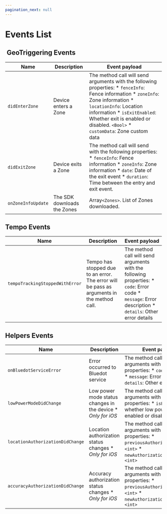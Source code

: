 ```yaml
---
pagination_next: null
---
```


Events List
=====================

 GeoTriggering Events
---------------------

| **Name**           | **Description**             | **Event payload**                                                                                                                                                                                                                                                           |
|--------------------|-----------------------------|-----------------------------------------------------------------------------------------------------------------------------------------------------------------------------------------------------------------------------------------------------------------------------|
| `didEnterZone`     | Device enters a Zone        | The method call will send arguments with the following properties: * `fenceInfo`: Fence information * `zoneInfo`: Zone information * `locationInfo`: Location information * `isExitEnabled`: Whether exit is enabled or disabled. `<Bool>` * `customData`: Zone custom data |
| `didExitZone`      | Device exits a Zone         | The method call will send with the following properties: * `fenceInfo`: Fence information * `zoneInfo`: Zone information * `date`: Date of the exit event * `duration`: Time between the entry and exit event.                                                              |
| `onZoneInfoUpdate` | The SDK downloads the Zones | Array`<Zones>`. List of Zones downloaded.                                                                                                                                                                                                                                   |

Tempo Events
------------

| **Name**                        | **Description**                                                                             | **Event payload**                                                                                                                                       |
|---------------------------------|---------------------------------------------------------------------------------------------|---------------------------------------------------------------------------------------------------------------------------------------------------------|
| `tempoTrackingStoppedWithError` | Tempo has stopped due to an error.  The error will be pass as arguments in the method call. | The method call will send arguments with the following properties: * `code`: Error code * `message`: Error description * `details`: Other error details |

Helpers Events
--------------

| **Name**                         | **Description**                                               | **Event payload**                                                                                                                                       |
|----------------------------------|---------------------------------------------------------------|---------------------------------------------------------------------------------------------------------------------------------------------------------|
| `onBluedotServiceError`          | Error occurred to Bluedot service                             | The method call will send arguments with the following properties: * `code`: Error code * `message`: Error description * `details`: Other error details |
| `lowPowerModeDidChange`          | Low power mode status changes in the device \* _Only for iOS_ | The method call will send arguments with the following properties: * `isLowPowerMode`: whether low power mode is enabled or disabled. `<Bool>`          |
| `locationAuthorizationDidChange` | Location authorization status changes \* _Only for iOS_       | The method call will send arguments with the following properties: * `previousAuthorizationStatus`: `<int>` * `newAuthorizationStatus`: `<int>`         |
| `accuracyAuthorizationDidChange` | Accuracy authorization status changes \* _Only for iOS_       | The method call will send arguments with the following properties: * `previousAuthorizationStatus`: `<int>` * `newAuthorizationStatus`: `<int>`         |